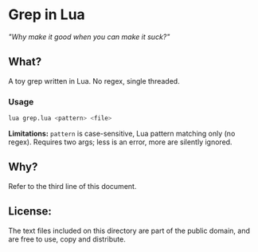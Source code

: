# **Grep in Lua**

_"Why make it good when you can make it suck?"_


## What?
A toy grep written in Lua. No regex, single threaded.

### Usage

```sh
lua grep.lua <pattern> <file>
```

**Limitations:** `pattern` is case-sensitive, Lua pattern matching only (no regex). Requires two args; less is an error, more are silently ignored.


## Why?
Refer to the third line of this document.


## License:
The text files included on this directory are part of the public domain, and are free to use, copy and distribute.
